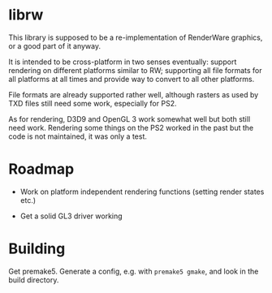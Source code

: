 librw
=====

This library is supposed to be a re-implementation of RenderWare graphics,
or a good part of it anyway.

It is intended to be cross-platform in two senses eventually:
support rendering on different platforms similar to RW;
supporting all file formats for all platforms at all times and provide
way to convert to all other platforms.

File formats are already supported rather well, although rasters
as used by TXD files still need some work, especially for PS2.

As for rendering, D3D9 and OpenGL 3 work somewhat well but both still need
work. Rendering some things on the PS2 worked in the past but the code
is not maintained, it was only a test.

# Roadmap

* Work on platform independent rendering functions (setting render states etc.)

* Get a solid GL3 driver working

# Building

Get premake5. Generate a config, e.g. with ``premake5 gmake``,
and look in the build directory.
